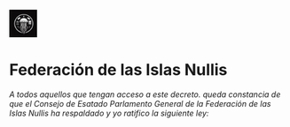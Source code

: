 <img src="https://raw.githubusercontent.com/OscarZambranoLa/Constitucion-de-las-Islas-Nullis/main/recursos-graficos/Emblema-Nacional.jpeg" alt="Descripción de la imagen" width="50"/> <h1>Federación de las Islas Nullis</h1>


_A todos aquellos que tengan acceso a este decreto.
queda constancia de que el Consejo de Esatado Parlamento General de la Federación de las Islas Nullis ha respaldado y yo ratifico la siguiente ley:_
